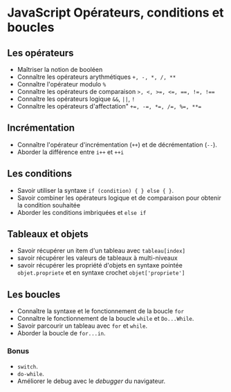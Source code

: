 # JavaScript Opérateurs, conditions et boucles

## Les opérateurs

* Maîtriser la notion de booléen
* Connaître les opérateurs arythmétiques `+, -, *, /, **`
* Connaître l'opérateur modulo `%`
* Connaître les opérateurs de comparaison `>, <, >=, <=, ==, !=, !==`
* Connaître les opérateurs logique `&&`, `||`, `!`
* Connaître les opérateurs d'affectation" `+=, -=, *=, /=, %=, **=`

## Incrémentation

* Connaître l'opérateur d'incrémentation (`++`) et de décrémentation (`--`).
* Aborder la différence entre `i++` et `++i`

## Les conditions

* Savoir utiliser la syntaxe `if (condition) { } else { }`.
* Savoir combiner les opérateurs logique et de comparaison pour obtenir la condition souhaitée
* Aborder les conditions imbriquées et `else if`

## Tableaux et objets

* Savoir récupérer un item d'un tableau avec `tableau[index]`
* savoir récupérer les valeurs de tableaux à multi-niveaux
* savoir récupérer les propriété d'objets en syntaxe pointée `objet.propriete` et en syntaxe crochet `objet['propriete']` 

## Les boucles

* Connaître la syntaxe et le fonctionnement de la boucle `for`
* Connaître le fonctionnement de la boucle `while` et `Do...While`.
* Savoir parcourir un tableau avec `for` et `while`.
* Aborder la boucle de `for...in`.

### Bonus

* `switch`.
* `do-while`.
* Améliorer le debug avec le *debugger* du navigateur.
